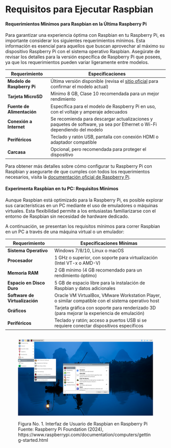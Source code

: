 # Requisitos para Ejecutar Raspbian

#### Requerimientos Mínimos para Raspbian en la Última Raspberry Pi

Para garantizar una experiencia óptima con Raspbian en tu Raspberry Pi, es importante considerar los siguientes requerimientos mínimos. Esta información es esencial para aquellos que buscan aprovechar al máximo su dispositivo Raspberry Pi con el sistema operativo Raspbian. Asegúrate de revisar los detalles para la versión específica de Raspberry Pi que posees, ya que los requerimientos pueden variar ligeramente entre modelos.

| Requerimiento              | Especificaciones                                                                                                                                                |
| -------------------------- | --------------------------------------------------------------------------------------------------------------------------------------------------------------- |
| **Modelo de Raspberry Pi** | Última versión disponible (revisa el [sitio oficial](https://www.raspberrypi.com/documentation/computers/getting-started.html) para confirmar el modelo actual) |
| **Tarjeta MicroSD**        | Mínimo 8 GB, Clase 10 recomendada para un mejor rendimiento                                                                                                     |
| **Fuente de Alimentación** | Específica para el modelo de Raspberry Pi en uso, con el voltaje y amperaje adecuados                                                                           |
| **Conexión a Internet**    | Se recomienda para descargar actualizaciones y paquetes de software, ya sea por Ethernet o Wi-Fi dependiendo del modelo                                         |
| **Periféricos**            | Teclado y ratón USB, pantalla con conexión HDMI o adaptador compatible                                                                                          |
| **Carcasa**                | Opcional, pero recomendada para proteger el dispositivo                                                                                                         |

Para obtener más detalles sobre cómo configurar tu Raspberry Pi con Raspbian y asegurarte de que cumples con todos los requerimientos necesarios, visita la [documentación oficial de Raspberry Pi](https://www.raspberrypi.com/documentation/computers/getting-started.html).



#### Experimenta Raspbian en tu PC: Requisitos Mínimos

Aunque Raspbian está optimizado para la Raspberry Pi, es posible explorar sus características en un PC mediante el uso de emuladores o máquinas virtuales. Esta flexibilidad permite a los entusiastas familiarizarse con el entorno de Raspbian sin necesidad de hardware dedicado.&#x20;

A continuación, se presentan los requisitos mínimos para correr Raspbian en un PC a través de una máquina virtual o un emulador:

| Requerimiento                  | Especificaciones Mínimas                                                                            |
| ------------------------------ | --------------------------------------------------------------------------------------------------- |
| **Sistema Operativo**          | Windows 7/8/10, Linux o macOS                                                                       |
| **Procesador**                 | 1 GHz o superior, con soporte para virtualización (Intel VT-x o AMD-V)                              |
| **Memoria RAM**                | 2 GB mínimo (4 GB recomendado para un rendimiento óptimo)                                           |
| **Espacio en Disco Duro**      | 5 GB de espacio libre para la instalación de Raspbian y datos adicionales                           |
| **Software de Virtualización** | Oracle VM VirtualBox, VMware Workstation Player, o similar compatible con el sistema operativo host |
| **Gráficos**                   | Tarjeta gráfica con soporte para renderizado 3D (para mejorar la experiencia de emulación)          |
| **Periféricos**                | Teclado y ratón; acceso a puertos USB si se requiere conectar dispositivos específicos              |

##

<figure><img src="../.gitbook/assets/recommended-software.png" alt=""><figcaption><p>Figura No. 1. Interfaz de Usuario de Raspbian en Raspberry Pi Fuente: Raspberry Pi Foundation (2024), https://www.raspberrypi.com/documentation/computers/getting-started.html</p></figcaption></figure>

